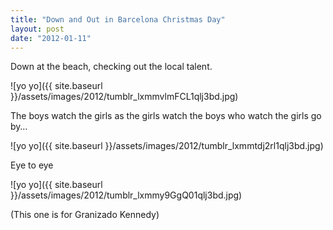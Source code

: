 ```yaml
---
title: "Down and Out in Barcelona Christmas Day"
layout: post
date: "2012-01-11"
---
```


Down at the beach, checking out the local talent.

![yo yo]({{ site.baseurl }}/assets/images/2012/tumblr_lxmmvlmFCL1qlj3bd.jpg)

The boys watch the girls as the girls watch the boys who watch the girls go by…

![yo yo]({{ site.baseurl }}/assets/images/2012/tumblr_lxmmtdj2rl1qlj3bd.jpg)

Eye to eye

![yo yo]({{ site.baseurl }}/assets/images/2012/tumblr_lxmmy9GgQ01qlj3bd.jpg)

(This one is for Granizado Kennedy)
